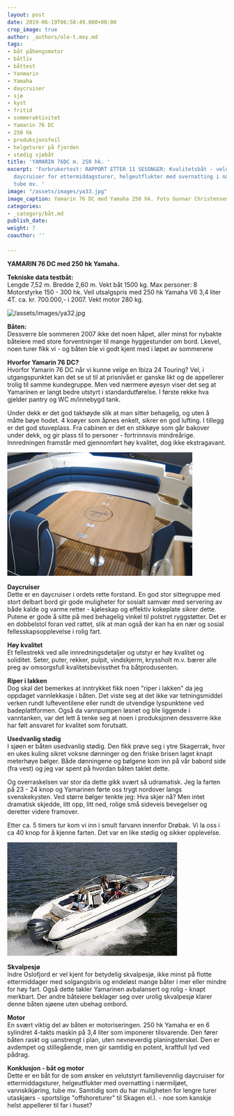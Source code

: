 ```yaml
---
layout: post
date: 2019-06-19T06:58:49.000+00:00
crop_image: true
author: _authors/ole-t.moy.md
tags:
- båt påhengsmotor
- båtliv
- båttest
- Yanmarin
- Yamaha
- daycruiser
- sjø
- kyst
- fritid
- sommeraktivitet
- Yamarin 76 DC
- 250 hk
- produksjonsfeil
- helgeturer på fjorden
- stødig sjøbåt
title: 'YAMARIN 76DC m. 250 hk. '
excerpt: 'Forbrukertest: RAPPORT ETTER 11 SESONGER: Kvalitetsbåt - velutstyrt familievennlig
  daycruiser for ettermiddagsturer, helgeutflukter med overnatting i nærmiljøet, vannskikjøring,
  tube mv. '
image: "/assets/images/ya33.jpg"
image_caption: Yamarin 76 DC med Yamaha 250 hk. Foto Gunnar Christensen
categories:
- _category/båt.md
publish_date: 
weight: 7
coauthor: ''

---
```

**YAMARIN 76 DC med 250 hk Yamaha.**

**Tekniske data testbåt:**  
Lengde 7,52 m. Bredde 2,60 m. Vekt båt 1500 kg. Max personer: 8 Motorstyrke 150 - 300 hk. Veil utsalgspris med 250 hk Yamaha V6 3,4 liter 4T. ca. kr. 700.000,- i 2007. Vekt motor 280 kg.

![/assets/images/ya32.jpg](https://app.forestry.io/sites/afjoa9tu1jlglg/body-media//assets/images/ya32.jpg)

**Båten:**  
Dessverre ble sommeren 2007 ikke det noen håpet, aller minst for nybakte båteiere med store forventninger til mange hyggestunder om bord. Lkevel, noen turer fikk vi - og båten ble vi godt kjent med i løpet av sommerene

**Hvorfor Yamarin 76 DC?**  
Hvorfor Yamarin 76 DC når vi kunne velge en Ibiza 24 Touring? Vel, i utgangspunktet kan det se ut til at prisnivået er ganske likt og de appellerer trolig til samme kundegruppe. Men ved nærmere øyesyn viser det seg at Yamarinen er langt bedre utstyrt i standardutførelse. I første rekke hva gjelder pantry og WC m/innebygd tank.

Under dekk er det god takhøyde slik at man sitter behagelig, og uten å måtte bøye hodet. 4 koøyer som åpnes enkelt, sikrer en god lufting. I tillegg er det god stuveplass. Fra cabinen er det en stikkøye som går bakover under dekk, og gir plass til to personer - fortrinnsvis mindreårige. Innredningen framstår med gjennomført høy kvalitet, dog ikke ekstragavant.

![](/assets/images/76dc.2.jpg)

**Daycruiser**  
Dette er en daycruiser i ordets rette forstand. En god stor sittegruppe med stort delbart bord gir gode muligheter for sosialt samvær med servering av både kalde og varme retter - kjøleskap og effektiv kokeplate sikrer dette. Putene er gode å sitte på med behagelig vinkel til polstret ryggstøtter. Det er en dobbelstol foran ved rattet, slik at man også der kan ha en nær og sosial fellesskapsopplevelse i rolig fart.

**Høy kvalitet**  
Et fellestrekk ved alle innredningsdetaljer og utstyr er høy kvalitet og soliditet. Seter, puter, rekker, pulpit, vindskjerm, kryssholt m.v. bærer alle preg av omsorgsfull kvalitetsbevissthet fra båtprodusenten.

**Riper i lakken**  
Dog skal det bemerkes at inntrykket fikk noen "riper i lakken" da jeg oppdaget vannlekkasje i båten. Det viste seg at det ikke var tetningsmiddel verken rundt lufteventilene eller rundt de utvendige lyspunktene ved badeplattformen. Også da vannpumpen løsnet og ble liggende i vanntanken, var det lett å tenke seg at noen i produksjonen dessverre ikke har følt ansvaret for kvalitet som forutsatt.

**Usedvanlig stødig**  
I sjøen er båten usedvanlig stødig. Den fikk prøve seg i ytre Skagerrak, hvor en ukes kuling sikret voksne dønninger og den friske brisen laget knapt meterhøye bølger. Både dønningene og bølgene kom inn på vår babord side (fra vest) og jeg var spent på hvordan båten taklet dette.

Og overraskelsen var stor da dette gikk svært så udramatisk. Jeg la farten på 23 - 24 knop og Yamarinen førte oss trygt nordover langs svenskekysten. Ved større bølger tenkte jeg: Hva skjer nå? Men intet dramatisk skjedde, litt opp, litt ned, rolige små sideveis bevegelser og deretter videre framover.

Etter ca. 5 timers tur kom vi inn i smult farvann innenfor Drøbak. Vi la oss i ca 40 knop for å kjenne farten. Det var en like stødig og sikker opplevelse.

![](/assets/images/Yan.76DC.1.jpg)

**Skvalpesjø**  
Indre Oslofjord er vel kjent for betydelig skvalpesjø, ikke minst på flotte ettermiddager med solgangsbris og endeløst mange båter i mer eller mindre for høy fart. Også dette takler Yamarinen avbalansert og rolig - knapt merkbart. Der andre båteiere beklager seg over urolig skvalpesjø klarer denne båten sjøene uten ubehag ombord.

**Motor**  
En svært viktig del av båten er motoriseringen. 250 hk Yamaha er en 6 sylindret 4-takts maskin på 3,4 liter som imponerer tilsvarende. Den fører båten raskt og uanstrengt i plan, uten nevneverdig planingsterskel. Den er avdempet og stillegående, men gir samtidig en potent, kraftfull lyd ved pådrag.

**Konklusjon - båt og motor**  
Dette er en båt for de som ønsker en velutstyrt familievennlig daycruiser for ettermiddagsturer, helgeutflukter med overnatting i nærmiljøet, vannskikjøring, tube mv. Samtidig som du har muligheten for lengre turer utaskjærs - sportslige "offshoreturer" til Skagen el.l. - noe som kanskje helst appellerer til far i huset?